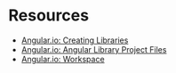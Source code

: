 # Resources

- [Angular.io: Creating Libraries](https://Angular.io/guide/creating-libraries)
- [Angular.io: Angular Library Project Files](https://angular.io/guide/file-structure#library-project-files)
- [Angular.io: Workspace](https://angular.io/guide/glossary#workspace)